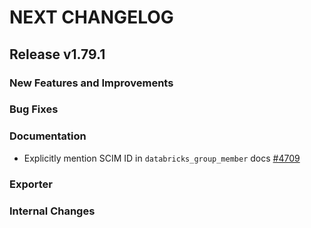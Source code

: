 # NEXT CHANGELOG

## Release v1.79.1

### New Features and Improvements

### Bug Fixes

### Documentation

 * Explicitly mention SCIM ID in `databricks_group_member` docs [#4709](https://github.com/databricks/terraform-provider-databricks/pull/4709)

### Exporter

### Internal Changes
